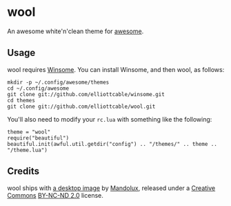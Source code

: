 wool
====
An awesome white'n'clean theme for [awesome][].

  [awesome]: http://awesome.naquadah.org/ "awesome window manager"

Usage
-----
wool requires [Winsome][]. You can install Winsome, and then wool, as follows:

    mkdir -p ~/.config/awesome/themes
    cd ~/.config/awesome
    git clone git://github.com/elliottcable/winsome.git
    cd themes
    git clone git://github.com/elliottcable/wool.git

You'll also need to modify your `rc.lua` with something like the following:

    theme = "wool"
    require("beautiful")
    beautiful.init(awful.util.getdir("config") .. "/themes/" .. theme .. "/theme.lua")

  [winsome]: http://github.com/elliottcable/winsome "An awesome theming library for awesome"

Credits
-------
wool ships with [a desktop image][zen-rock-wip] by [Mandolux][], released under a [Creative Commons][] [BY-NC-ND 2.0][] license.

  [zen-rock-wip]: http://flickr.com/photos/mandolux/407396074/ "Zen/Rock Wip by Mandolux on Flickr"
  [Mandolux]: http://mandolux.com/ "Mandolux's homepage: an awesome photographer. period."
  [Creative Commons]: http://creativecommons.org/ "Share, Remix, Reuse: Creative Commons"
  [BY-NC-ND 2.0]: http://creativecommons.org/licenses/by-nc-nd/2.0/deed.en "Creative Commons Attribution-Noncommercial-No Derivative Works 2.0 Deed"
